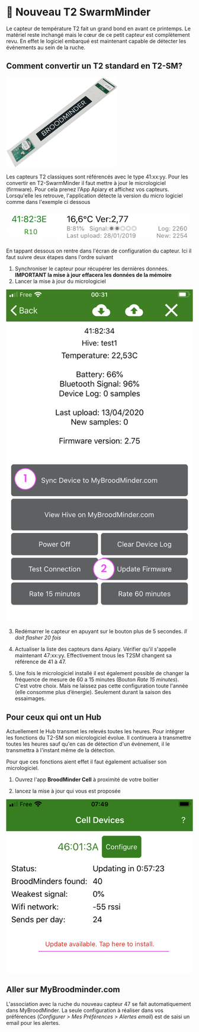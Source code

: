 # 🎉 Nouveau T2 SwarmMinder
<style>
img[src*="#thumbnail0"] {
   margin: 10px auto 20px;
   display: block;
   width:750px;
}</style>

<style>
img[src*="#thumbnail"] {
   margin: 10px auto 20px;
   display: block;
   width:550px;
}</style>

<style>
img[src*="#thumbnail1"] {
   margin: 10px auto 20px;
   display: block;
   width:375px;
}</style>

<style>
img[src*="#thumbnail2"] {
   margin: 10px auto 20px;
   display: block;
   width:250px;
}</style>

<style>
img[src*="#picto"] {
   margin: 10px auto 20px;
   display: block;
   width:50px;
}</style>

Le capteur de température T2 fait un grand bond en avant ce printemps. Le matériel reste inchangé mais le cœur de ce petit capteur est complètement revu. En effet le logiciel embarqué est maintenant capable de détecter les événements au sein de la ruche. 


## Comment convertir un T2 standard en T2-SM?
![](./images/01_T2.png#thumbnail1) 

Les capteurs T2 classiques sont référencés avec le type 41:xx:yy. Pour les convertir en T2-SwarmMinder il faut mettre à jour le micrologiciel (firmware). Pour cela prenez l'App Apiary et affichez vos capteurs. Lorsqu'elle les retrouve, l'application détecte la version du micro logiciel comme dans l'exemple ci dessous

![](./images/t2sm_apiary_upgrade_version.png#thumbnail1)


En tappant dessous on rentre dans l'écran de configuration du capteur. Ici il faut suivre deux étapes dans l'ordre suivant 

1. Synchroniser le capteur pour récupérer les dernières données. **IMPORTANT la mise à jour effacera les données de la mémoire**
2. Lancer la mise à jour du micrologiciel

![](./images/t2sm_upgrade.jpeg#thumbnail2)

3. Redémarrer le capteur en apuyant sur le bouton plus de 5 secondes. *Il doit flasher 20 fois* 

4. Actualiser la liste des capteurs dans Apiary. Vérifier qu'il s'appelle maintenant 47:xx:yy. Effectivement tnous les T2SM changent sa référence de 41 à 47.   

5. Une fois le micrologiciel installé il est également possible de changer la fréquence de mesure de 60 a 15 minutes (Bouton *Rate 15 minutes*). C'est votre choix. Mais ne laissez pas cette configuration toute l'année (elle consomme plus d’énergie). Seulement durant la saison des essaimages.


## Pour ceux qui ont un Hub
Actuellement le Hub transmet les relevés toutes les heures. Pour intégrer les fonctions du T2-SM son micrologiciel évolue. Il continuera à transmettre toutes les heures sauf qu'en cas de détection d'un événement, il le transmettra à l'instant même de la détection. 

Pour que ces fonctions aient effet il faut également actualiser son micrologiciel.

1. Ouvrez l'app **BroodMinder Cell** à proximité de votre boitier

2. lancez la mise à jour qui vous est proposée


![](./images/t2sm_updateCell.png#thumbnail2)


## Aller sur MyBroodminder.com
L'association avec la ruche du nouveau capteur 47 se fait automatiquement dans MyBroodMinder.
La seule configuration à réaliser dans vos préférences (*Configurer > Mes Préférences > Alertes email*) est de saisi un email pour les alertes.

